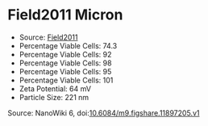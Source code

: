 <a name="material" />

# Field2011 Micron
<script type="application/ld+json">
  {
    "@context": "https://schema.org/",
    "@type": "ChemicalSubstance",
    "@id": "https://egonw.github.io/nanowiki/nanowiki109.html#material",
    "http://purl.org/dc/terms/conformsTo":
      {
        "@type": "CreativeWork",
        "@id": "https://bioschemas.org/profiles/ChemicalSubstance/0.4-RELEASE/"
      },
    "identfier": "109",
    "name": "Field2011 Micron",
    "url": "https://egonw.github.io/nanowiki/nanowiki109.html#material",
    "sameAs": "http://127.0.0.1/mediawiki/index.php/Special:URIResolver/Field2011_Micron"
  }
</script>


* Source: [Field2011](articleField2011.md)
* Percentage Viable Cells: 74.3 
* Percentage Viable Cells: 92 
* Percentage Viable Cells: 98 
* Percentage Viable Cells: 95 
* Percentage Viable Cells: 101 
* Zeta Potential: 64 mV
* Particle Size: 221 nm


Source: NanoWiki 6, doi:[10.6084/m9.figshare.11897205.v1](https://doi.org/10.6084/m9.figshare.11897205.v1)
